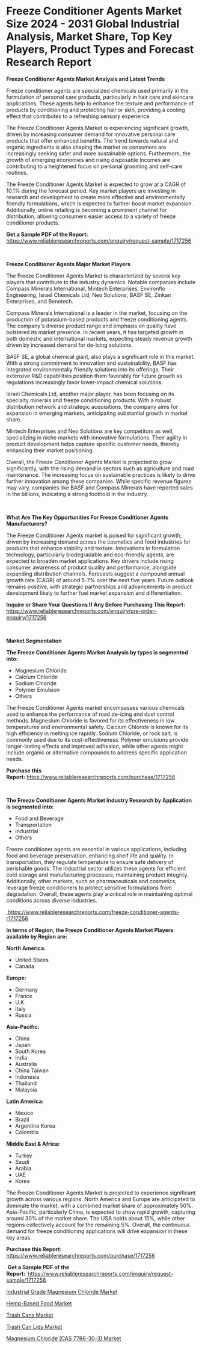<p><h1>Freeze Conditioner Agents Market Size 2024 - 2031 Global Industrial Analysis, Market Share, Top Key Players, Product Types and Forecast Research Report</h1></p><p><strong>Freeze Conditioner Agents Market Analysis and Latest Trends</strong></p>
<p><p>Freeze conditioner agents are specialized chemicals used primarily in the formulation of personal care products, particularly in hair care and skincare applications. These agents help to enhance the texture and performance of products by conditioning and protecting hair or skin, providing a cooling effect that contributes to a refreshing sensory experience. </p><p>The Freeze Conditioner Agents Market is experiencing significant growth, driven by increasing consumer demand for innovative personal care products that offer enhanced benefits. The trend towards natural and organic ingredients is also shaping the market as consumers are increasingly seeking safer and more sustainable options. Furthermore, the growth of emerging economies and rising disposable incomes are contributing to a heightened focus on personal grooming and self-care routines.</p><p>The Freeze Conditioner Agents Market is expected to grow at a CAGR of 10.1% during the forecast period. Key market players are investing in research and development to create more effective and environmentally friendly formulations, which is expected to further boost market expansion. Additionally, online retailing is becoming a prominent channel for distribution, allowing consumers easier access to a variety of freeze conditioner products.</p></p>
<p><strong>Get a Sample PDF of the Report:&nbsp;</strong> <a href="https://www.reliableresearchreports.com/enquiry/request-sample/1717256?utm_campaign=8&utm_medium=2&utm_source=Github&utm_content=ia&utm_term=28122024&utm_id=freeze-conditioner-agents">https://www.reliableresearchreports.com/enquiry/request-sample/1717256</a></p>
<p>&nbsp;</p>
<p><strong>Freeze Conditioner Agents Major Market Players</strong></p>
<p><p>The Freeze Conditioner Agents Market is characterized by several key players that contribute to the industry dynamics. Notable companies include Compass Minerals International, Mintech Enterprises, Environflo Engineering, Israel Chemicals Ltd, Neo Solutions, BASF SE, Zinkan Enterprises, and Benetech. </p><p>Compass Minerals International is a leader in the market, focusing on the production of potassium-based products and freeze conditioning agents. The company's diverse product range and emphasis on quality have bolstered its market presence. In recent years, it has targeted growth in both domestic and international markets, expecting steady revenue growth driven by increased demand for de-icing solutions.</p><p>BASF SE, a global chemical giant, also plays a significant role in this market. With a strong commitment to innovation and sustainability, BASF has integrated environmentally friendly solutions into its offerings. Their extensive R&D capabilities position them favorably for future growth as regulations increasingly favor lower-impact chemical solutions.</p><p>Israel Chemicals Ltd, another major player, has been focusing on its specialty minerals and freeze conditioning products. With a robust distribution network and strategic acquisitions, the company aims for expansion in emerging markets, anticipating substantial growth in market share.</p><p>Mintech Enterprises and Neo Solutions are key competitors as well, specializing in niche markets with innovative formulations. Their agility in product development helps capture specific customer needs, thereby enhancing their market positioning.</p><p>Overall, the Freeze Conditioner Agents Market is projected to grow significantly, with the rising demand in sectors such as agriculture and road maintenance. The increasing focus on sustainable practices is likely to drive further innovation among these companies. While specific revenue figures may vary, companies like BASF and Compass Minerals have reported sales in the billions, indicating a strong foothold in the industry.</p></p>
<p>&nbsp;</p>
<p><strong>What Are The Key Opportunities For Freeze Conditioner Agents Manufacturers?</strong></p>
<p><p>The Freeze Conditioner Agents market is poised for significant growth, driven by increasing demand across the cosmetics and food industries for products that enhance stability and texture. Innovations in formulation technology, particularly biodegradable and eco-friendly agents, are expected to broaden market applications. Key drivers include rising consumer awareness of product quality and performance, alongside expanding distribution channels. Forecasts suggest a compound annual growth rate (CAGR) of around 5-7% over the next five years. Future outlook remains positive, with strategic partnerships and advancements in product development likely to further fuel market expansion and differentiation.</p></p>
<p><strong>Inquire or Share Your Questions If Any Before Purchasing This Report:</strong> <a href="https://www.reliableresearchreports.com/enquiry/pre-order-enquiry/1717256?utm_campaign=8&utm_medium=2&utm_source=Github&utm_content=ia&utm_term=28122024&utm_id=freeze-conditioner-agents">https://www.reliableresearchreports.com/enquiry/pre-order-enquiry/1717256</a></p>
<p>&nbsp;</p>
<p><strong>Market Segmentation</strong></p>
<p><strong>The Freeze Conditioner Agents Market Analysis by types is segmented into:</strong></p>
<p><ul><li>Magnesium Chloride</li><li>Calcium Chloride</li><li>Sodium Chloride</li><li>Polymer Emulsion</li><li>Others</li></ul></p>
<p><p>The Freeze Conditioner Agents market encompasses various chemicals used to enhance the performance of road de-icing and dust control methods. Magnesium Chloride is favored for its effectiveness in low temperatures and environmental safety. Calcium Chloride is known for its high efficiency in melting ice rapidly. Sodium Chloride, or rock salt, is commonly used due to its cost-effectiveness. Polymer emulsions provide longer-lasting effects and improved adhesion, while other agents might include organic or alternative compounds to address specific application needs.</p></p>
<p><strong>Purchase this Report:&nbsp;</strong><a href="https://www.reliableresearchreports.com/purchase/1717256?utm_campaign=8&utm_medium=2&utm_source=Github&utm_content=ia&utm_term=28122024&utm_id=freeze-conditioner-agents">https://www.reliableresearchreports.com/purchase/1717256</a></p>
<p>&nbsp;</p>
<p><strong>The Freeze Conditioner Agents Market Industry Research by Application is segmented into:</strong></p>
<p><ul><li>Food and Beverage</li><li>Transportation</li><li>Industrial</li><li>Others</li></ul></p>
<p><p>Freeze conditioner agents are essential in various applications, including food and beverage preservation, enhancing shelf life and quality. In transportation, they regulate temperature to ensure safe delivery of perishable goods. The industrial sector utilizes these agents for efficient cold storage and manufacturing processes, maintaining product integrity. Additionally, other markets, such as pharmaceuticals and cosmetics, leverage freeze conditioners to protect sensitive formulations from degradation. Overall, these agents play a critical role in maintaining optimal conditions across diverse industries.</p></p>
<p><a href="https://www.reliableresearchreports.com/freeze-conditioner-agents-r1717256?utm_campaign=8&utm_medium=2&utm_source=Github&utm_content=ia&utm_term=28122024&utm_id=freeze-conditioner-agents">&nbsp;https://www.reliableresearchreports.com/freeze-conditioner-agents-r1717256</a></p>
<p><strong>In terms of Region, the Freeze Conditioner Agents Market Players available by Region are:</strong></p>
<p>
    <p> <strong> North America: </strong>
        <ul>
            <li>United States</li>
            <li>Canada</li>
        </ul>
        </p> 
    <p> <strong> Europe: </strong>
        <ul>
            <li>Germany</li>
            <li>France</li>
            <li>U.K.</li>
            <li>Italy</li>
            <li>Russia</li>
        </ul>
        </p> 
    <p> <strong> Asia-Pacific: </strong>
        <ul>
            <li>China</li>
            <li>Japan</li>
            <li>South Korea</li>
            <li>India</li>
            <li>Australia</li>
            <li>China Taiwan</li>
            <li>Indonesia</li>
            <li>Thailand</li>
            <li>Malaysia</li>
        </ul>
        </p> 
    <p> <strong> Latin America: </strong>
        <ul>
            <li>Mexico</li>
            <li>Brazil</li>
            <li>Argentina Korea</li>
            <li>Colombia</li>
        </ul>
        </p> 
    <p> <strong> Middle East & Africa: </strong>
        <ul>
            <li>Turkey</li>
            <li>Saudi</li>
            <li>Arabia</li>
            <li>UAE</li>
            <li>Korea</li>
        </ul>
    </p>
    </p>
<p><p>The Freeze Conditioner Agents Market is projected to experience significant growth across various regions. North America and Europe are anticipated to dominate the market, with a combined market share of approximately 50%. Asia-Pacific, particularly China, is expected to show rapid growth, capturing around 30% of the market share. The USA holds about 15%, while other regions collectively account for the remaining 5%. Overall, the continuous demand for freeze conditioning applications will drive expansion in these key areas.</p></p>
<p><strong>Purchase this Report: </strong><a href="https://www.reliableresearchreports.com/purchase/1717256?utm_campaign=8&utm_medium=2&utm_source=Github&utm_content=ia&utm_term=28122024&utm_id=freeze-conditioner-agents">https://www.reliableresearchreports.com/purchase/1717256</a></p>
<p>&nbsp;<strong>Get a Sample PDF of the Report:&nbsp;&nbsp;</strong><a href="https://www.reliableresearchreports.com/enquiry/request-sample/1717256?utm_campaign=8&utm_medium=2&utm_source=Github&utm_content=ia&utm_term=28122024&utm_id=freeze-conditioner-agents">https://www.reliableresearchreports.com/enquiry/request-sample/1717256</a></p>
<p><strong></strong></p>
<p><p><a href="https://github.com/bornergabrielle89/Market-Research-Report-List-1/blob/main/industrial-grade-magnesium-chloride-market.md?utm_campaign=8&utm_medium=2&utm_source=Github&utm_content=ia&utm_term=28122024&utm_id=freeze-conditioner-agents">Industrial Grade Magnesium Chloride Market</a></p><p><a href="https://github.com/comasnickie/Market-Research-Report-List-1/blob/main/hemp-based-food-market.md?utm_campaign=8&utm_medium=2&utm_source=Github&utm_content=ia&utm_term=28122024&utm_id=freeze-conditioner-agents">Hemp-Based Food Market</a></p><p><a href="https://github.com/mcfred89/Market-Research-Report-List-1/blob/main/trash-cans-market.md?utm_campaign=8&utm_medium=2&utm_source=Github&utm_content=ia&utm_term=28122024&utm_id=freeze-conditioner-agents">Trash Cans Market</a></p><p><a href="https://github.com/wileonie19657/Market-Research-Report-List-1/blob/main/trash-can-lids-market.md?utm_campaign=8&utm_medium=2&utm_source=Github&utm_content=ia&utm_term=28122024&utm_id=freeze-conditioner-agents">Trash Can Lids Market</a></p><p><a href="https://github.com/toldenargelia86/Market-Research-Report-List-1/blob/main/magnesium-chloride-cas-7786-30-3-market.md?utm_campaign=8&utm_medium=2&utm_source=Github&utm_content=ia&utm_term=28122024&utm_id=freeze-conditioner-agents">Magnesium Chloride (CAS 7786-30-3) Market</a></p></p>